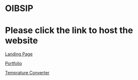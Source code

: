 
# OIBSIP
# Please click the link to host the website

[Landing Page](https://ralasi.github.io/OIBSIP/landing_page)

[Portfolio](https://ralasi.github.io/OIBSIP/personal_porfolio)

[Temprature Converter](https://ralasi.github.io/OIBSIP/temperature_converter)
